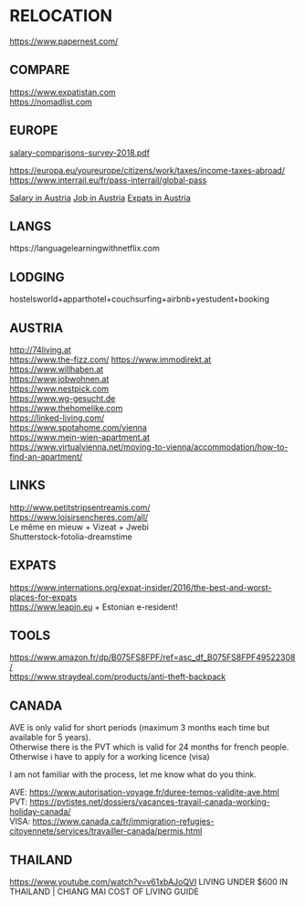 <h1>RELOCATION</h1>
<p><a href="https://www.papernest.com/">https://www.papernest.com/</a></p>
<h2>COMPARE</h2>
<p><a href="https://www.expatistan.com">https://www.expatistan.com</a><br>
<a href="https://nomadlist.com">https://nomadlist.com</a></p>
<h2>EUROPE</h2>
<p><a href="https://assets.kpmg/content/dam/kpmg/lu/pdf/salary-comparisons-survey-2018.pdf">
salary-comparisons-survey-2018.pdf
</a></p>
<p><a href="https://europa.eu/youreurope/citizens/work/taxes/income-taxes-abroad/">https://europa.eu/youreurope/citizens/work/taxes/income-taxes-abroad/</a><br>
<a href="https://www.interrail.eu/fr/pass-interrail/global-pass">https://www.interrail.eu/fr/pass-interrail/global-pass</a></p>
<a href="https://bruttonetto.arbeiterkammer.at/">Salary in Austria</a>
<a href="https://www.karriere.at/">Job in Austria</a>
<a href="https://www.vienna-expats.at/">Expats in Austria</a>
</p>

<h2>LANGS</h2>
https://languagelearningwithnetflix.com

<h2>LODGING</h2>
<p>hostelsworld+apparthotel+couchsurfing+airbnb+yestudent+booking</p>
<h2>AUSTRIA</h2>
<p><a href="http://74living.at">http://74living.at</a><br>
<a href="https://www.the-fizz.com/">https://www.the-fizz.com/</a>
<a href="https://www.immodirekt.at">https://www.immodirekt.at</a><br>
<a href="https://www.willhaben.at">https://www.willhaben.at</a><br>
<a href="https://www.jobwohnen.at">https://www.jobwohnen.at</a><br>
<a href="https://www.nestpick.com">https://www.nestpick.com</a><br>
<a href="https://www.wg-gesucht.de">https://www.wg-gesucht.de</a><br>
<a href="https://www.thehomelike.com">https://www.thehomelike.com</a><br>
<a href="https://linked-living.com/">https://linked-living.com/</a><br>
<a href="https://www.spotahome.com/vienna">https://www.spotahome.com/vienna</a><br>
<a href="https://www.mein-wien-apartment.at">https://www.mein-wien-apartment.at</a><br>
<a href="https://www.virtualvienna.net/moving-to-vienna/accommodation/how-to-find-an-apartment/">https://www.virtualvienna.net/moving-to-vienna/accommodation/how-to-find-an-apartment/</a></p>
<h2>LINKS</h2>
<p><a href="http://www.petitstripsentreamis.com/">http://www.petitstripsentreamis.com/</a><br>
<a href="https://www.loisirsencheres.com/all/">https://www.loisirsencheres.com/all/</a><br>
Le même en mieuw + Vizeat + Jwebi<br>
Shutterstock-fotolia-dreamstime</p>
<h2>EXPATS</h2>
<p><a href="https://www.internations.org/expat-insider/2016/the-best-and-worst-places-for-expats">https://www.internations.org/expat-insider/2016/the-best-and-worst-places-for-expats</a><br>
<a href="https://www.leapin.eu">https://www.leapin.eu</a> + Estonian e-resident! </p>
<h2>TOOLS</h2>
<p><a href="https://www.amazon.fr/dp/B075FS8FPF/ref=asc_df_B075FS8FPF49522308/">https://www.amazon.fr/dp/B075FS8FPF/ref=asc_df_B075FS8FPF49522308/</a><br>
<a href="https://www.straydeal.com/products/anti-theft-backpack">https://www.straydeal.com/products/anti-theft-backpack</a></p>
<h2>CANADA</h2>
<p>AVE is only valid for short periods (maximum 3 months each time but available for 5 years).<br>
Otherwise there is the PVT which is valid for 24 months for french people.<br>
Otherwise i have to apply for a working licence (visa)</p>
<p>I am not familiar with the process, let me know what do you think.</p>
<p>AVE: <a href="https://www.autorisation-voyage.fr/duree-temps-validite-ave.html">https://www.autorisation-voyage.fr/duree-temps-validite-ave.html</a><br>
PVT: <a href="https://pvtistes.net/dossiers/vacances-travail-canada-working-holiday-canada/">https://pvtistes.net/dossiers/vacances-travail-canada-working-holiday-canada/</a><br>
VISA: <a href="https://www.canada.ca/fr/immigration-refugies-citoyennete/services/travailler-canada/permis.html">https://www.canada.ca/fr/immigration-refugies-citoyennete/services/travailler-canada/permis.html</a></p>
<h2>THAILAND</h2>
<p><a href="https://www.youtube.com/watch?v=v61xbAJoQVI">https://www.youtube.com/watch?v=v61xbAJoQVI</a> LIVING UNDER $600 IN THAILAND | CHIANG MAI COST OF LIVING GUIDE</p>